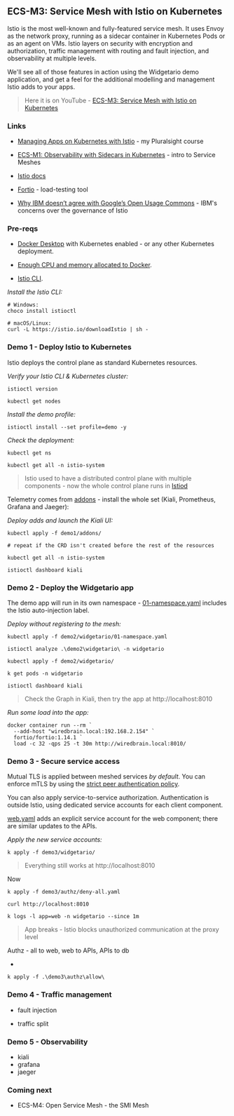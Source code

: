 ## ECS-M3: Service Mesh with Istio on Kubernetes

Istio is the most well-known and fully-featured service mesh. It uses Envoy as the network proxy, running as a sidecar container in Kubernetes Pods or as an agent on VMs. Istio layers on security with encryption and authorization, traffic management with routing and fault injection, and observability at multiple levels.

We'll see all of those features in action using the Widgetario demo application, and get a feel for the additional modelling and management Istio adds to your apps.

> Here it is on YouTube - [ECS-M3: Service Mesh with Istio on Kubernetes](https://youtu.be/kH_ah8utAdM)

### Links

* [Managing Apps on Kubernetes with Istio](https://pluralsight.pxf.io/Rrr3a) - my Pluralsight course

* [ECS-M1: Observability with Sidecars in Kubernetes](https://eltons.show/ecs-m1) - intro to Service Meshes

* [Istio docs](https://istio.io/latest/docs/)

* [Fortio](https://github.com/fortio/fortio/#fortio) - load-testing tool

* [Why IBM doesn’t agree with Google’s Open Usage Commons](https://developer.ibm.com/blogs/istio-google-open-usage-commons/) - IBM's concerns over the governance of Istio

### Pre-reqs

* [Docker Desktop](https://www.docker.com/products/docker-desktop) with Kubernetes enabled - or any other Kubernetes deployment.

* [Enough CPU and memory allocated to Docker](https://istio.io/latest/docs/setup/platform-setup/docker/).

* [Istio CLI](https://istio.io/latest/docs/setup/getting-started/#download).

_Install the Istio CLI:_

```
# Windows:
choco install istioctl

# macOS/Linux:
curl -L https://istio.io/downloadIstio | sh -
```

### Demo 1 - Deploy Istio to Kubernetes

Istio deploys the control plane as standard Kubernetes resources.

_Verify your Istio CLI & Kubernetes cluster:_

```
istioctl version

kubectl get nodes
```

_Install the demo profile:_

```
istioctl install --set profile=demo -y
```

_Check the deployment:_

```
kubectl get ns

kubectl get all -n istio-system
```

> Istio used to have a distributed control plane with multiple components - now the whole control plane runs in [Istiod](https://istio.io/latest/news/releases/1.5.x/announcing-1.5/#introducing-istiod)

Telemetry comes from [addons](https://github.com/istio/istio/tree/release-1.9/samples/addons) - install the whole set (Kiali, Prometheus, Grafana and Jaeger):

_Deploy adds and launch the Kiali UI:_

```
kubectl apply -f demo1/addons/

# repeat if the CRD isn't created before the rest of the resources

kubectl get all -n istio-system

istioctl dashboard kiali
```

### Demo 2 - Deploy the Widgetario app

The demo app will run in its own namespace - [01-namespace.yaml](demo2\widgetario\01-namespace.yaml) includes the Istio auto-injection label.

_Deploy without registering to the mesh:_

```
kubectl apply -f demo2/widgetario/01-namespace.yaml

istioctl analyze .\demo2\widgetario\ -n widgetario
```

```
kubectl apply -f demo2/widgetario/

k get pods -n widgetario

istioctl dashboard kiali
```

> Check the Graph in Kiali, then try the app at http://localhost:8010 

_Run some load into the app:_

```
docker container run --rm `
  --add-host "wiredbrain.local:192.168.2.154" `
  fortio/fortio:1.14.1 `
  load -c 32 -qps 25 -t 30m http://wiredbrain.local:8010/
```

### Demo 3 - Secure service access

Mutual TLS is applied between meshed services *by default*. You can enforce mTLS by using the [strict peer authentication policy](https://istio.io/latest/docs/concepts/security/#peer-authentication).

You can also apply service-to-service authorization. Authentication is outside Istio, using dedicated service accounts for each client component.

[web.yaml](demo3\widgetario\web.yaml) adds an explicit service account for the web component; there are similar updates to the APIs.

_Apply the new service accounts:_

```
k apply -f demo3/widgetario/
```

> Everything still works at http://localhost:8010 

Now 

```
k apply -f demo3/authz/deny-all.yaml

curl http://localhost:8010 

k logs -l app=web -n widgetario --since 1m
```

> App breaks - Istio blocks unauthorized communication at the proxy level

Authz - all to web, web to APIs, APIs to db

- 

```
k apply -f .\demo3\authz\allow\
```



### Demo 4 - Traffic management

- fault injection

- traffic split



### Demo 5 - Observability

- kiali
- grafana
- jaeger

### Coming next

* ECS-M4: Open Service Mesh - the SMI Mesh
